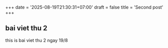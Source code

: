 +++
date = '2025-08-19T21:30:31+07:00'
draft = false
title = 'Second post'
+++


## bai viet thu 2

this is bai viet thu 2 ngay 19/8